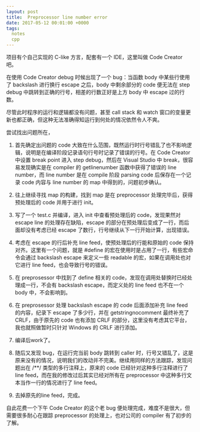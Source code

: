```yaml
---
layout: post
title:  Preprocessor line number error
date: 2017-05-12 00:01:00 +0000
tags:
  notes
  cpp
---
```


项目有个自己实现的 C-like 方言，配套有一个 IDE，这里叫做 Code Creator 吧。

在使用 Code Creator debug 时候出现了一个 bug：当函数 body 中某些行使用了 backslash 进行换行 escape 之后，body 中剩余部分的 code 便无法在 step debug 中跳转到正确的行号，相差的行数正好是上方 body 中 escape 过的行数。

尽管此时程序的运行和逻辑都没有问题，甚至 call stack 和 watch 窗口的变量更新也都正确，但这种无法准确得知运行到何处的情况依然令人不爽。

尝试找出问题所在，

1. 首先确定出问题的 code 大致在什么范围，既然运行时行号错乱了也不影响逻辑，说明是在编译阶段记录语句行号时记录了错误的行号。在 Code Creator 中设置 break point 进入 step debug，然后在 Visual Studio 中 break，很容易发现确实是在 compiler 的 getlinenumber 函数中获得了错误的 line number，而 line number 是在 compile 阶段 parsing code 后保存在一个记录 code 内容与 line number 的 map 中得到的，问题初步确认。

2. 往上继续寻找 map 的构建，找到 map 是在 preprocessor 处理完毕后，获得预处理后的 code 并用于进行 init。

3. 写了一个 test.c 并编译，进入 init 中查看预处理后的 code，发现果然对 escape line 的处理存在缺陷，escape 的部分在预处理后变成了一行，而后面却没有考虑已经 escape 了数行，行号继续从下一行开始计算，出现错误。

4. 考虑在 escape 的行后补充 line feed，使预处理后的行能和原始的 code 保持对齐。这里有一个问题，就是 #define 的宏在使用时是占用了一行，有些宏命令会通过 backslash escape 来定义一些 readable 的宏，如果在调用处也对它进行 line feed，也会导致行号的错误。

5. 在 preprosessor 中找到了 define 相关的 code，发现在调用处替换时已经处理成一行，不会有 backslash escape，而定义处的 line feed 也不在一个 body 中，不会影响到。

6. 在 preprosessor 处理 backslash escape 的 code 后面添加补充 line feed 的内容，纪录下 escape 了多少行，并在 getstringnocomment 最终补充了 CRLF，由于原先的 code 也有添加 CRLF 的部分，这里没有考虑其它平台，我也就照做暂时只针对 Windows 的 CRLF 进行添加。

7. 编译后work了。

8. 随后又发现 bug，在运行完当前 body 跳转到 caller 时，行号又错乱了，这是原来没有的情况，说明我们的改动并不完美。继续用同样的方法跟踪，发现问题出在 /**/ 类型的多行注释上，原来的 code 已经针对这种多行注释进行了 line feed，而在我的修改过后其实已经对所有在 preprocessor 中这种多行文本当作一行的情况进行了 line feed。

9. 去掉原先的line feed，完成。

自此花费一个下午 Code Creator 的这个老 bug 便处理完成，难度不是很大，但需要很多耐心在跟踪 preprocessor 的处理上，也对公司的 compiler 有了初步的了解。
